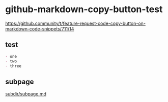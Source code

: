 # github-markdown-copy-button-test
https://github.community/t/feature-request-code-copy-button-on-markdown-code-snippets/711/14

## test

```markdown
- one
- two
- three
```

## subpage

[subdir/subpage.md](subdir/subpage.md)
